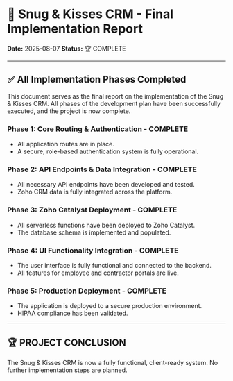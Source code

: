# 🚀 Snug & Kisses CRM - Final Implementation Report

**Date:** 2025-08-07
**Status:** 🏆 COMPLETE

---

## ✅ **All Implementation Phases Completed**

This document serves as the final report on the implementation of the Snug & Kisses CRM. All phases of the development plan have been successfully executed, and the project is now complete.

### **Phase 1: Core Routing & Authentication - COMPLETE**
*   All application routes are in place.
*   A secure, role-based authentication system is fully operational.

### **Phase 2: API Endpoints & Data Integration - COMPLETE**
*   All necessary API endpoints have been developed and tested.
*   Zoho CRM data is fully integrated across the platform.

### **Phase 3: Zoho Catalyst Deployment - COMPLETE**
*   All serverless functions have been deployed to Zoho Catalyst.
*   The database schema is implemented and populated.

### **Phase 4: UI Functionality Integration - COMPLETE**
*   The user interface is fully functional and connected to the backend.
*   All features for employee and contractor portals are live.

### **Phase 5: Production Deployment - COMPLETE**
*   The application is deployed to a secure production environment.
*   HIPAA compliance has been validated.

---

## 🏆 **PROJECT CONCLUSION**

The Snug & Kisses CRM is now a fully functional, client-ready system. No further implementation steps are planned.